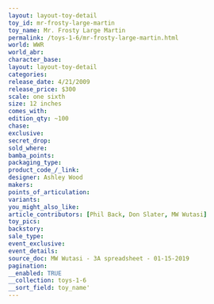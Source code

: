 ```yaml
---
layout: layout-toy-detail 
toy_id: mr-frosty-large-martin
toy_name: Mr. Frosty Large Martin
permalink: /toys-1-6/mr-frosty-large-martin.html
world: WWR
world_abr: 
character_base: 
layout: layout-toy-detail
categories: 
release_date: 4/21/2009
release_price: $300 
scale: one sixth
size: 12 inches
comes_with: 
edition_qty: ~100
chase: 
exclusive: 
secret_drop: 
sold_where: 
bamba_points: 
packaging_type: 
product_code_/_link: 
designer: Ashley Wood
makers: 
points_of_articulation: 
variants: 
you_might_also_like: 
article_contributors: [Phil Back, Don Slater, MW Wutasi]
toy_pics: 
backstory: 
sale_type: 
event_exclusive: 
event_details: 
source_doc: MW Wutasi - 3A spreadsheet - 01-15-2019
pagination: 
__enabled: TRUE
__collection: toys-1-6
__sort_field: toy_name'
---
```

